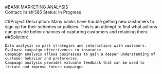 #BANK MARKETING ANALYSIS <br>
Contact: hrishi585
Status: In Progress

##Project Description: 
Many banks have trouble getting new customers to sign up for their schemes or policies. This is an attempt to find what actions can provide better chances of capturing customers and retaining them.
##Solution:		
```
Data analysis on past strategies and interactions with customers.
Evaluate campaign effectiveness in insurance.
Campaign analysis allows businesses to gain a deeper understanding of customer behavior and preferences.
Campaign analysis provides valuable feedback that can be used to iterate and improve future campaigns
```
